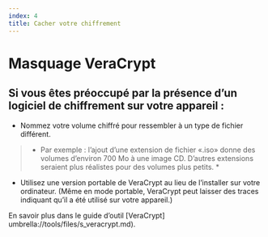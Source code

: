 ```yaml
---
index: 4
title: Cacher votre chiffrement
---
```

# Masquage VeraCrypt

## Si vous êtes préoccupé par la présence d’un logiciel de chiffrement sur votre appareil :

*   Nommez votre volume chiffré pour ressembler à un type de fichier différent.

> * Par exemple : l’ajout d’une extension de fichier «.iso» donne des volumes d’environ 700 Mo à une image CD. D’autres extensions seraient plus réalistes pour des volumes plus petits. *

*   Utilisez une version portable de VeraCrypt au lieu de l’installer sur votre ordinateur. (Même en mode portable, VeraCrypt peut laisser des traces indiquant qu’il a été utilisé sur votre appareil.)

En savoir plus dans le guide d’outil [VeraCrypt] umbrella://tools/files/s_veracrypt.md).